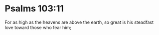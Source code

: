 # Psalms 103:11

For as high as the heavens are above the earth, so great is his steadfast love toward those who fear him;
